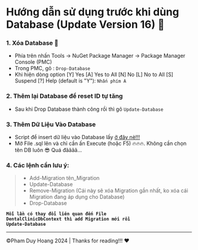  Hướng dẫn sử dụng trước khi dùng Database (Update Version 16) 🚀
===
### 1. Xóa Database 🎯
- Phía trên nhấn Tools -> NuGet Package Manager -> Package Manager Console (PMC)
- Trong PMC, gõ : `Drop-Database`
- Khi hiện dòng option [Y] Yes  [A] Yes to All  [N] No  [L] No to All  [S] Suspend  [?] Help (default is "Y"): `Nhấn phím A`
  
### 2. Thêm lại Database để reset ID tự tăng 
- Sau khi Drop Database thành công rồi thì gõ `Update-Database`

### 3. Thêm Dữ Liệu Vào Database
- Script để insert dữ liệu vào Database lấy [ở đây nè!!!](https://github.com/Hoapooh/Dental-Care-HTDAH/blob/Database-Data-Script/Clinic_InsertDB_Script_V16.sql)
- Mở File .sql lên và chỉ cần ấn Execute (hoặc F5) 🔥🔥🔥. Không cần chọn tên DB luôn 😎 Quá đãããã...

### 4. Các lệnh cần lưu ý:
 > - Add-Migration tên_Migration <br>
 > - Update-Database <br>
 > - Remove-Migration (Cái này sẽ xóa Migration gần nhất, ko xóa cái Migration đang áp dụng cho Database)
 > - Drop-Database<br>
 
<code>**Mỗi lần có thay đổi liên quan đến File DentalClinicDbContext thì add Migration mới rồi Update-Database**</code>

---
©️Pham Duy Hoang 2024 | Thanks for reading!!! ❤️

